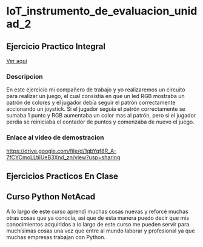 # IoT_instrumento_de_evaluacion_unidad_2

## Ejercicio Practico Integral
[Ver aqui]()
### Descripcion
En este ejercicio mi compañero de trabajo y yo realizaremos un circuito para realizar un juego, el cual consistía en que un led RGB mostraba un patrón de colores y el jugador debía seguir el patrón correctamente accionando un joystick.
Si el jugador seguía el patrón correctamente se sumaba 1 punto y RGB aumentaba un color mas al patrón, pero si el jugador perdía se reiniciaba el contador de puntos y comenzaba de nuevo el juego.
### Enlace al video de demostracion
https://drive.google.com/file/d/1qbYqf8R_A-7fCYCmoLLtiiUeB3Xnd_zn/view?usp=sharing

## Ejercicios Practicos En Clase



## Curso Python NetAcad
A lo largo de este curso aprendí muchas cosas nuevas y reforcé muchas otras cosas que ya conocía, así que de esta manera puedo decir que mis conocimientos adquiridos a lo largo de este curso me pueden servir para muchísimas cosas una vez que entre al mundo laborar y profesional ya que muchas empresas trabajan con Python. 
